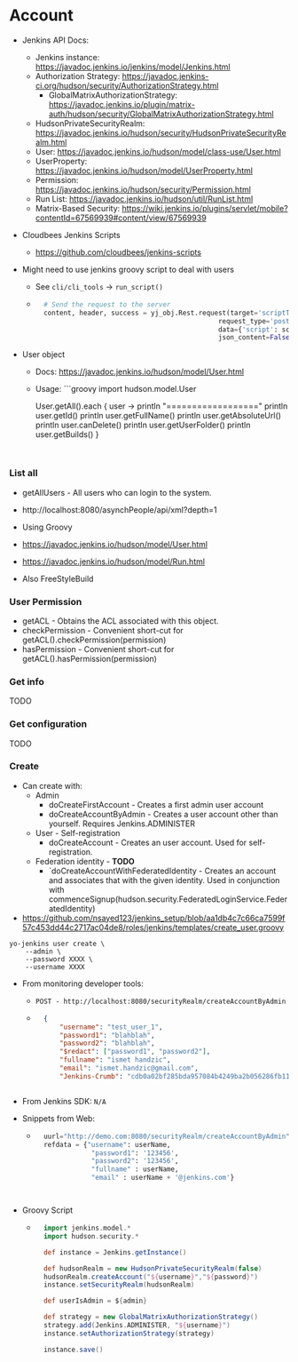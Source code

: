 # Account

- Jenkins API Docs:
    - Jenkins instance: https://javadoc.jenkins.io/jenkins/model/Jenkins.html
    - Authorization Strategy: https://javadoc.jenkins-ci.org/hudson/security/AuthorizationStrategy.html
        - GlobalMatrixAuthorizationStrategy: https://javadoc.jenkins.io/plugin/matrix-auth/hudson/security/GlobalMatrixAuthorizationStrategy.html
    - HudsonPrivateSecurityRealm: https://javadoc.jenkins.io/hudson/security/HudsonPrivateSecurityRealm.html
    - User: https://javadoc.jenkins.io/hudson/model/class-use/User.html
    - UserProperty: https://javadoc.jenkins.io/hudson/model/UserProperty.html
    - Permission: https://javadoc.jenkins.io/hudson/security/Permission.html
    - Run List: https://javadoc.jenkins.io/hudson/util/RunList.html
    - Matrix-Based Security: https://wiki.jenkins.io/plugins/servlet/mobile?contentId=67569939#content/view/67569939

- Cloudbees Jenkins Scripts
    - https://github.com/cloudbees/jenkins-scripts


- Might need to use jenkins groovy script to deal with users
    - See `cli/cli_tools` -> `run_script()`
    - ```python
        # Send the request to the server
        content, header, success = yj_obj.Rest.request(target='scriptText',
                                                    request_type='post',
                                                    data={'script': script},
                                                    json_content=False)
        ```

- User object
    - Docs: https://javadoc.jenkins.io/hudson/model/User.html
    - Usage: ```groovy
        import hudson.model.User

        User.getAll().each { user ->
            println "=================="
            println user.getId()
            println user.getFullName()
            println user.getAbsoluteUrl()
            println user.canDelete()
            println user.getUserFolder()
            println user.getBuilds()
        }

    ```


### List all

- getAllUsers - All users who can login to the system.

- http://localhost:8080/asynchPeople/api/xml?depth=1

- Using Groovy
- https://javadoc.jenkins.io/hudson/model/User.html
- https://javadoc.jenkins.io/hudson/model/Run.html
- Also FreeStyleBuild



### User Permission

- getACL - Obtains the ACL associated with this object.
- checkPermission - Convenient short-cut for getACL().checkPermission(permission)
- hasPermission - Convenient short-cut for getACL().hasPermission(permission)


### Get info

TODO

### Get configuration

TODO


### Create

- Can create with:
    - Admin
        - doCreateFirstAccount - Creates a first admin user account
        - doCreateAccountByAdmin - Creates a user account other than yourself. Requires Jenkins.ADMINISTER
    - User - Self-registration
        - doCreateAccount - Creates an user account. Used for self-registration.
    - Federation identity - **TODO**
        - `doCreateAccountWithFederatedIdentity - Creates an account and associates that with the given identity. Used in conjunction with commenceSignup(hudson.security.FederatedLoginService.FederatedIdentity)
- https://github.com/nsayed123/jenkins_setup/blob/aa1db4c7c66ca7599f57c453dd44c2717ac04de8/roles/jenkins/templates/create_user.groovy


```
yo-jenkins user create \
    --admin \
    --password XXXX \
    --username XXXX
```

- From monitoring developer tools:
    - `POST - http://localhost:8080/securityRealm/createAccountByAdmin`
    - ```json
        {
            "username": "test_user_1",
            "password1": "blahblah",
            "password2": "blahblah",
            "$redact": ["password1", "password2"],
            "fullname": "ismet handzic",
            "email": "ismet.handzic@gmail.com",
            "Jenkins-Crumb": "cdb0a02bf285bda957084b4249ba2b056286fb11352efe10e98ac0a81d35b133"}
    ```

- From Jenkins SDK: `N/A`

- Snippets from Web:
    - ```python
        uurl="http://demo.com:8080/securityRealm/createAccountByAdmin"
        refdata = {"username": userName,
                    "password1": '123456',
                    "password2": '123456',
                    "fullname" : userName,
                    "email" : userName + '@jenkins.com'}
    ```


- Groovy Script
    - ```groovy
        import jenkins.model.*
        import hudson.security.*

        def instance = Jenkins.getInstance()

        def hudsonRealm = new HudsonPrivateSecurityRealm(false)
        hudsonRealm.createAccount("${username}","${password}")
        instance.setSecurityRealm(hudsonRealm)

        def userIsAdmin = ${admin}

        def strategy = new GlobalMatrixAuthorizationStrategy()
        strategy.add(Jenkins.ADMINISTER, "${username}")
        instance.setAuthorizationStrategy(strategy)

        instance.save()
    ```
